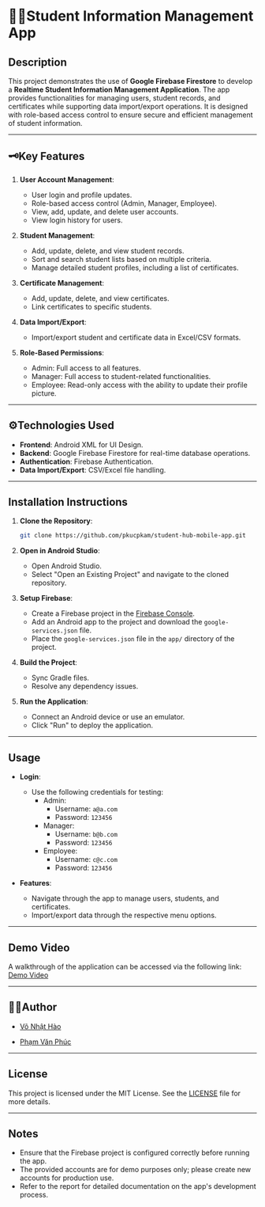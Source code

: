 # 🧑‍🎓Student Information Management App

## Description
This project demonstrates the use of **Google Firebase Firestore** to develop a **Realtime Student Information Management Application**. The app provides functionalities for managing users, student records, and certificates while supporting data import/export operations. It is designed with role-based access control to ensure secure and efficient management of student information.

---

## 🗝️Key Features
1. **User Account Management**:
   - User login and profile updates.
   - Role-based access control (Admin, Manager, Employee).
   - View, add, update, and delete user accounts.
   - View login history for users.

2. **Student Management**:
   - Add, update, delete, and view student records.
   - Sort and search student lists based on multiple criteria.
   - Manage detailed student profiles, including a list of certificates.

3. **Certificate Management**:
   - Add, update, delete, and view certificates.
   - Link certificates to specific students.

4. **Data Import/Export**:
   - Import/export student and certificate data in Excel/CSV formats.

5. **Role-Based Permissions**:
   - Admin: Full access to all features.
   - Manager: Full access to student-related functionalities.
   - Employee: Read-only access with the ability to update their profile picture.

---

## ⚙️Technologies Used
- **Frontend**: Android XML for UI Design.
- **Backend**: Google Firebase Firestore for real-time database operations.
- **Authentication**: Firebase Authentication.
- **Data Import/Export**: CSV/Excel file handling.

---

## Installation Instructions
1. **Clone the Repository**:
   ```bash
   git clone https://github.com/pkucpkam/student-hub-mobile-app.git
   ```

2. **Open in Android Studio**:
   - Open Android Studio.
   - Select "Open an Existing Project" and navigate to the cloned repository.

3. **Setup Firebase**:
   - Create a Firebase project in the [Firebase Console](https://console.firebase.google.com/).
   - Add an Android app to the project and download the `google-services.json` file.
   - Place the `google-services.json` file in the `app/` directory of the project.

4. **Build the Project**:
   - Sync Gradle files.
   - Resolve any dependency issues.

5. **Run the Application**:
   - Connect an Android device or use an emulator.
   - Click "Run" to deploy the application.

---

## Usage
- **Login**:
  - Use the following credentials for testing:
    - Admin: 
      - Username: `a@a.com`
      - Password: `123456`
    - Manager:
      - Username: `b@b.com`
      - Password: `123456`
    - Employee:
      - Username: `c@c.com`
      - Password: `123456`

- **Features**:
  - Navigate through the app to manage users, students, and certificates.
  - Import/export data through the respective menu options.

---

## Demo Video
A walkthrough of the application can be accessed via the following link:
[Demo Video](#)

---

## 🧑‍💻Author
* [Võ Nhật Hào](https://github.com/nhathao512)

* [Phạm Văn Phúc](https://github.com/pkucpkam)

---

## License
This project is licensed under the MIT License. See the [LICENSE](LICENSE) file for more details.

---

## Notes
- Ensure that the Firebase project is configured correctly before running the app.
- The provided accounts are for demo purposes only; please create new accounts for production use. 
- Refer to the report for detailed documentation on the app's development process.

